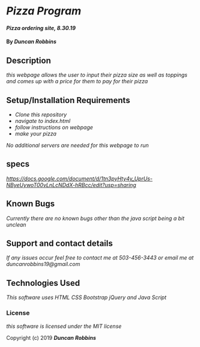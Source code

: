 # _Pizza Program_

#### _Pizza ordering site, 8.30.19_

#### By _**Duncan Robbins**_

## Description

_this webpage allows the user to input their pizza size as well as toppings and comes up with a price for them to pay for their pizza_

## Setup/Installation Requirements

* _Clone this repository_
* _navigate to index.html_
* _follow instructions on webpage_
* _make your pizza_


_No additional servers are needed for this webpage to run_

## specs
_https://docs.google.com/document/d/1tn3pyHty4v_UprUs-NByeUywoT00vLnLcNDdX-hRBcc/edit?usp=sharing_

## Known Bugs

_Currently there are no known bugs other than the java script being a bit unclean_

## Support and contact details

_If any issues occur feel free to contact me at 503-456-3443 or email me at duncanrobbins19@gmail.com_

## Technologies Used

_This software uses HTML CSS Bootstrap jQuery and Java Script_

### License

*this software is licensed under the MIT license*

Copyright (c) 2019 **_Duncan Robbins_**
